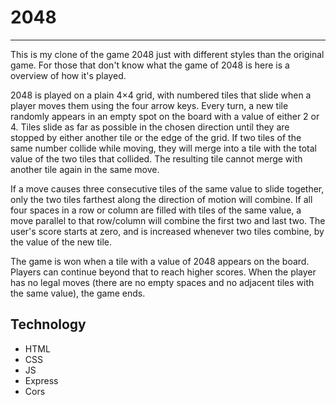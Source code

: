 # 2048

---

This is my clone of the game 2048 just with different styles than the original game. For those that don't know what the game of 2048 is here is a overview of how it's played.

2048 is played on a plain 4×4 grid, with numbered tiles that slide when a player moves them using the four arrow keys. Every turn, a new tile randomly appears in an empty spot on the board with a value of either 2 or 4. Tiles slide as far as possible in the chosen direction until they are stopped by either another tile or the edge of the grid. If two tiles of the same number collide while moving, they will merge into a tile with the total value of the two tiles that collided. The resulting tile cannot merge with another tile again in the same move.

If a move causes three consecutive tiles of the same value to slide together, only the two tiles farthest along the direction of motion will combine. If all four spaces in a row or column are filled with tiles of the same value, a move parallel to that row/column will combine the first two and last two. The user's score starts at zero, and is increased whenever two tiles combine, by the value of the new tile.

The game is won when a tile with a value of 2048 appears on the board. Players can continue beyond that to reach higher scores. When the player has no legal moves (there are no empty spaces and no adjacent tiles with the same value), the game ends.

## Technology

- HTML
- CSS
- JS
- Express
- Cors

